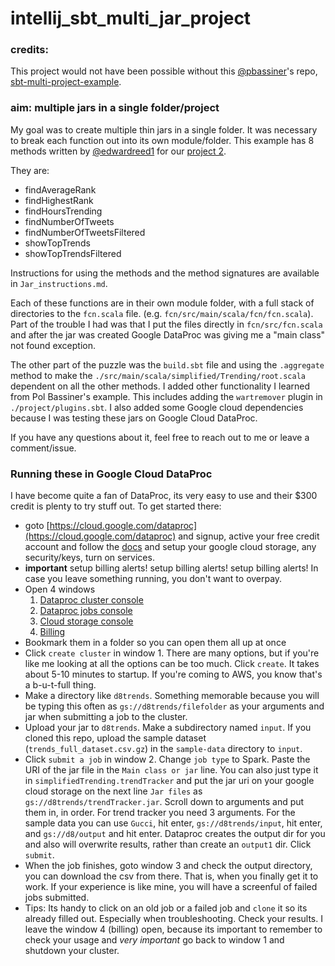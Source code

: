 # intellij_sbt_multi_jar_project

### credits:
This project would not have been possible without this [@pbassiner](https://github.com/pbassiner)'s repo, [sbt-multi-project-example](https://github.com/pbassiner/sbt-multi-project-example).

### aim: multiple jars in a single folder/project

My goal was to create multiple thin jars in a single folder.  It was necessary to break each function out into its own module/folder.  This example has 8 methods written by [@edwardreed1](https://github.com/EdwardReed1) for our [project 2](https://github.com/EdwardReed1/revature_project_2).  

They are:
- findAverageRank
- findHighestRank
- findHoursTrending
- findNumberOfTweets
- findNumberOfTweetsFiltered
- showTopTrends
- showTopTrendsFiltered

Instructions for using the methods and the method signatures are available in `Jar_instructions.md`.

Each of these functions are in their own module folder, with a full stack of directories to the `fcn.scala` file.  (e.g. `fcn/src/main/scala/fcn/fcn.scala`).  Part of the trouble I had was that I put the files directly in `fcn/src/fcn.scala` and after the jar was created Google DataProc was giving me a "main class" not found exception.

The other part of the puzzle was the `build.sbt` file and using the `.aggregate` method to make the `./src/main/scala/simplified/Trending/root.scala` dependent on all the other methods.  I added other functionality I learned from Pol Bassiner's example.  This includes adding the `wartremover` plugin in `./project/plugins.sbt`.  I also added some Google cloud dependencies because I was testing these jars on Google Cloud DataProc.

If you have any questions about it, feel free to reach out to me or leave a comment/issue.

### Running these in Google Cloud DataProc

I have become quite a fan of DataProc, its very easy to use and their $300 credit is plenty to try stuff out.  To get started there:

- goto [https://cloud.google.com/dataproc](https://cloud.google.com/dataproc) and signup, active your free credit account and follow the [docs](https://cloud.google.com/dataproc/docs) and setup your google cloud storage, any security/keys, turn on services.
- **important** setup billing alerts! setup billing alerts! setup billing alerts! In case you leave something running, you don't want to overpay. 
- Open 4 windows
  1. [Dataproc cluster console](https://console.cloud.google.com/dataproc/clusters)
  2. [Dataproc jobs console](https://console.cloud.google.com/dataproc/jobs)
  3. [Cloud storage console](https://console.cloud.google.com/storage/browser/)
  4. [Billing](https://console.cloud.google.com/billing/)
- Bookmark them in a folder so you can open them all up at once
- Click `create cluster` in window 1.  There are many options, but if you're like me looking at all the options can be too much.  Click `create`.  It takes about 5-10 minutes to startup.  If you're coming to AWS, you know that's a b-u-t-full thing.
- Make a directory like `d8trends`.  Something memorable because you will be typing this often as `gs://d8trends/filefolder` as your arguments and jar when submitting a job to the cluster.  
- Upload your jar to `d8trends`.  Make a subdirectory named `input`.  If you cloned this repo, upload the sample dataset (`trends_full_dataset.csv.gz`) in the `sample-data` directory to `input`.  
- Click `submit a job` in window 2.  Change `job type` to Spark.  Paste the URI of the jar file in the `Main class or jar` line.  You can also just type it in `simplifiedTrending.trendTracker` and put the jar uri on your google cloud storage on the next line `Jar files` as `gs://d8trends/trendTracker.jar`.  Scroll down to arguments and put them in, in order.  For trend tracker you need 3 arguments.  For the sample data you can use `Gucci`, hit enter, `gs://d8trends/input`, hit enter, and `gs://d8/output` and hit enter.  Dataproc creates the output dir for you and also will overwrite results, rather than create an `output1` dir.  Click `submit`.
- When the job finishes, goto window 3 and check the output directory, you can download the csv from there.  That is, when you finally get it to work.  If your experience is like mine, you will have a screenful of failed jobs submitted.
- Tips: Its handy to click on an old job or a failed job and `clone` it so its already filled out.  Especially when troubleshooting.  Check your results.  I leave the window 4 (billing) open, because its important to remember to check your usage and *very important* go back to window 1 and shutdown your cluster.



